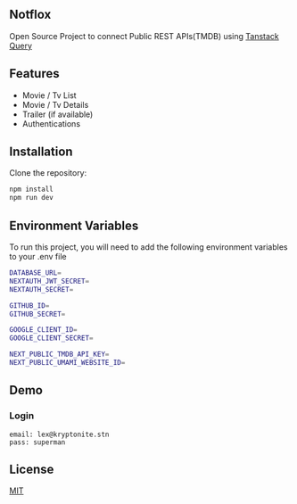 ## Notflox

Open Source Project to connect Public REST APIs(TMDB) using [Tanstack Query](https://tanstack.com/)

## Features

- Movie / Tv List
- Movie / Tv Details
- Trailer (if available)
- Authentications

## Installation

Clone the repository:

```bash
npm install
npm run dev
```

## Environment Variables

To run this project, you will need to add the following environment variables to your .env file

```bash
DATABASE_URL=
NEXTAUTH_JWT_SECRET=
NEXTAUTH_SECRET=

GITHUB_ID=
GITHUB_SECRET=

GOOGLE_CLIENT_ID=
GOOGLE_CLIENT_SECRET=

NEXT_PUBLIC_TMDB_API_KEY=
NEXT_PUBLIC_UMAMI_WEBSITE_ID=
```

## Demo

### Login

```
email: lex@kryptonite.stn
pass: superman
```

## License

[MIT](https://choosealicense.com/licenses/mit/)
